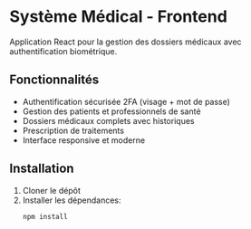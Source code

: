 # Système Médical - Frontend

Application React pour la gestion des dossiers médicaux avec authentification biométrique.

## Fonctionnalités

- Authentification sécurisée 2FA (visage + mot de passe)
- Gestion des patients et professionnels de santé
- Dossiers médicaux complets avec historiques
- Prescription de traitements
- Interface responsive et moderne

## Installation

1. Cloner le dépôt
2. Installer les dépendances:
   ```bash
   npm install